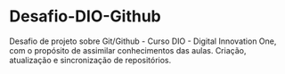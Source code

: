 # Desafio-DIO-Github
Desafio de projeto sobre Git/Github - Curso DIO - Digital Innovation One, com o propósito de assimilar conhecimentos das aulas.
Criação, atualização e sincronização de repositórios.
